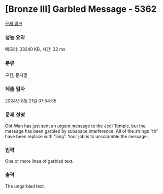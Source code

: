 # [Bronze III] Garbled Message - 5362 

[문제 링크](https://www.acmicpc.net/problem/5362) 

### 성능 요약

메모리: 33240 KB, 시간: 32 ms

### 분류

구현, 문자열

### 제출 일자

2024년 8월 21일 07:54:55

### 문제 설명

<p>Obi-Wan has just sent an urgent message to the Jedi Temple, but the message has been garbled by subspace interference. All of the strings “th” have been replace with “iiing”. Your job is to unscramble the message.</p>

### 입력 

 <p>One or more lines of garbled text.</p>

### 출력 

 <p>The ungarbled text.</p>

